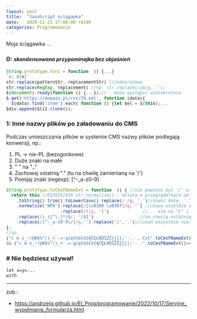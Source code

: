 ```yaml
---
layout: post
title:  "JavaScript ściągawka"
date:   2020-11-23 17:00:00 +0100
categories: Programowanie
---
```


Moja ściągawka ...

### 0: <small> *skondensowana przypominajka bez objaśnień* </small>

````js
String.prototype.fun1 = function  () {...}
`x: ${x}`
str.replace(patternStr, replacementStr) //jednorazowo
str.replace(RegExp, replacement) //np. str.replace(/ab/g, '');
$(document).ready(function () {...});// - może wystąpić wielokrotnie  
$.get('https://domain.pl/rss/70.xml', function (data){
  $(data).find('item').each( function () {let $el = $(this);...
$div.append($li1.clone());
````

### 1: Inne nazwy plików po załadowaniu do CMS

Podczas umieszczania plików w systemie CMS nazwy plików podlegają konwersji, np.:
1. PL -> nie-PL (bezogonkowe)
2. Duże znaki na małe
3. " " na "_"
4. Zachowaj ostatnią "." (tu na chwilę zamienianą na '/')
5. Pomijaj znaki (regexp): [^-_a-z0-9]

````js
String.prototype.toCmsFNameExt = function  () { //nie powinno być '/' w nazwie
  return this //ES2015/ES6 str.normalize() - działa w przeglądarkach od roku 2014
    .toString().trim().toLowerCase().replace(/ /g, '_')//znaki małe, ' ' -> '_'
    .normalize('NFD').replace(/[\u0300-\u036f]/g, '') //usuwa wszelkie ogonki, ...
                     .replace(/ł/g, 'l')             //... ale na "Ł" i "ł" nie działa.
    .replace(/\.([^\.]*)$/, '/$1')                  //na chwilę ostatnią kropkę zamień na '/'
    .replace(/[^-_a-z0-9\/]/g,'').replace('/','.');//usuń wszystkie nie:  -, _, a-z, 0-9 i przywróć '.'
}; 
//np.
("c m s_~!@#$%^()_+`-=-ąćęłńóśźżĄĆĘŁŃÓŚŹŻ{}[];'-.. ,.txt".toCmsFNameExt()==="c_m_s__--acelnoszzacelnoszz-_.txt")
&& ("c m s_~!@#$%^()_+`-=-ąćęłńóśźżĄĆĘŁŃÓŚŹŻ{}[];'- -".toCmsFNameExt()==="c_m_s__--acelnoszzacelnoszz-_-");
````

### # Nie będziesz używał!

`let x=y=...`  
`with `

- - - -
zob.:

* <https://andrzejq.github.io/El_Prog/programowanie/2022/10/17/Seryjne_wypelnianie_formularza.html>

<style> 
  pre code {font-size: smaller;} 
  h3 small em {font-size: 14px;} 
</style>



